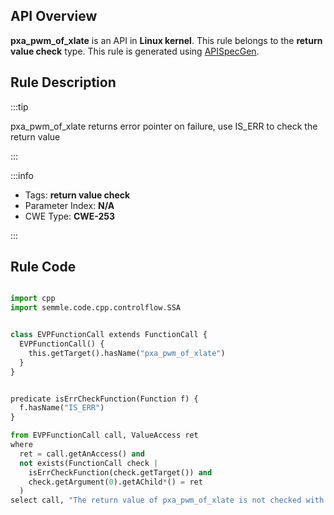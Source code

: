 ---
---


## API Overview
**pxa_pwm_of_xlate** is an API in **Linux kernel**. This rule belongs to the **return value check** type. This rule is generated using [APISpecGen](../../tools/APISpecGen).
## Rule Description

:::tip

pxa_pwm_of_xlate returns error pointer on failure, use IS_ERR to check the return value

:::

:::info

- Tags: **return value check**
- Parameter Index: **N/A**
- CWE Type: **CWE-253**

:::

## Rule Code
```python

import cpp
import semmle.code.cpp.controlflow.SSA


class EVPFunctionCall extends FunctionCall {
  EVPFunctionCall() {
    this.getTarget().hasName("pxa_pwm_of_xlate")
  }
}


predicate isErrCheckFunction(Function f) {
  f.hasName("IS_ERR") 
}

from EVPFunctionCall call, ValueAccess ret
where
  ret = call.getAnAccess() and
  not exists(FunctionCall check |
    isErrCheckFunction(check.getTarget()) and
    check.getArgument(0).getAChild*() = ret
  )
select call, "The return value of pxa_pwm_of_xlate is not checked with IS_ERR."
    
```